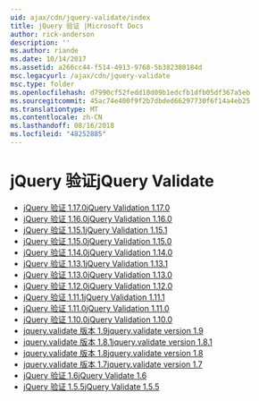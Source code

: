 ```yaml
---
uid: ajax/cdn/jquery-validate/index
title: jQuery 验证 |Microsoft Docs
author: rick-anderson
description: ''
ms.author: riande
ms.date: 10/14/2017
ms.assetid: a266cc44-f514-4913-9768-5b382380184d
msc.legacyurl: /ajax/cdn/jquery-validate
msc.type: folder
ms.openlocfilehash: d7990cf52fedd10d09b1edcfb1dfb05df367a5eb
ms.sourcegitcommit: 45ac74e400f9f2b7dbded66297730f6f14a4eb25
ms.translationtype: MT
ms.contentlocale: zh-CN
ms.lasthandoff: 08/16/2018
ms.locfileid: "48252885"
---
```

<a name="jquery-validate"></a><span data-ttu-id="998fe-102">jQuery 验证</span><span class="sxs-lookup"><span data-stu-id="998fe-102">jQuery Validate</span></span>
====================
- [<span data-ttu-id="998fe-103">jQuery 验证 1.17.0</span><span class="sxs-lookup"><span data-stu-id="998fe-103">jQuery Validation 1.17.0</span></span>](cdnjqueryvalidate1170.md)
- [<span data-ttu-id="998fe-104">jQuery 验证 1.16.0</span><span class="sxs-lookup"><span data-stu-id="998fe-104">jQuery Validation 1.16.0</span></span>](cdnjqueryvalidate1160.md)
- [<span data-ttu-id="998fe-105">jQuery 验证 1.15.1</span><span class="sxs-lookup"><span data-stu-id="998fe-105">jQuery Validation 1.15.1</span></span>](cdnjqueryvalidate1151.md)
- [<span data-ttu-id="998fe-106">jQuery 验证 1.15.0</span><span class="sxs-lookup"><span data-stu-id="998fe-106">jQuery Validation 1.15.0</span></span>](cdnjqueryvalidate1150.md)
- [<span data-ttu-id="998fe-107">jQuery 验证 1.14.0</span><span class="sxs-lookup"><span data-stu-id="998fe-107">jQuery Validation 1.14.0</span></span>](cdnjqueryvalidate1140.md)
- [<span data-ttu-id="998fe-108">jQuery 验证 1.13.1</span><span class="sxs-lookup"><span data-stu-id="998fe-108">jQuery Validation 1.13.1</span></span>](cdnjqueryvalidate1131.md)
- [<span data-ttu-id="998fe-109">jQuery 验证 1.13.0</span><span class="sxs-lookup"><span data-stu-id="998fe-109">jQuery Validation 1.13.0</span></span>](cdnjqueryvalidate1130.md)
- [<span data-ttu-id="998fe-110">jQuery 验证 1.12.0</span><span class="sxs-lookup"><span data-stu-id="998fe-110">jQuery Validation 1.12.0</span></span>](cdnjqueryvalidate1120.md)
- [<span data-ttu-id="998fe-111">jQuery 验证 1.11.1</span><span class="sxs-lookup"><span data-stu-id="998fe-111">jQuery Validation 1.11.1</span></span>](cdnjqueryvalidate1111.md)
- [<span data-ttu-id="998fe-112">jQuery 验证 1.11.0</span><span class="sxs-lookup"><span data-stu-id="998fe-112">jQuery Validation 1.11.0</span></span>](cdnjqueryvalidate111.md)
- [<span data-ttu-id="998fe-113">jQuery 验证 1.10.0</span><span class="sxs-lookup"><span data-stu-id="998fe-113">jQuery Validation 1.10.0</span></span>](cdnjqueryvalidate110.md)
- [<span data-ttu-id="998fe-114">jquery.validate 版本 1.9</span><span class="sxs-lookup"><span data-stu-id="998fe-114">jquery.validate version 1.9</span></span>](cdnjqueryvalidate19.md)
- [<span data-ttu-id="998fe-115">jquery.validate 版本 1.8.1</span><span class="sxs-lookup"><span data-stu-id="998fe-115">jquery.validate version 1.8.1</span></span>](cdnjqueryvalidate181.md)
- [<span data-ttu-id="998fe-116">jquery.validate 版本 1.8</span><span class="sxs-lookup"><span data-stu-id="998fe-116">jquery.validate version 1.8</span></span>](cdnjqueryvalidate18.md)
- [<span data-ttu-id="998fe-117">jquery.validate 版本 1.7</span><span class="sxs-lookup"><span data-stu-id="998fe-117">jquery.validate version 1.7</span></span>](cdnjqueryvalidate17.md)
- [<span data-ttu-id="998fe-118">jQuery 验证 1.6</span><span class="sxs-lookup"><span data-stu-id="998fe-118">jQuery Validate 1.6</span></span>](cdnjqueryvalidate16.md)
- [<span data-ttu-id="998fe-119">jQuery 验证 1.5.5</span><span class="sxs-lookup"><span data-stu-id="998fe-119">jQuery Validate 1.5.5</span></span>](cdnjqueryvalidate155.md)
